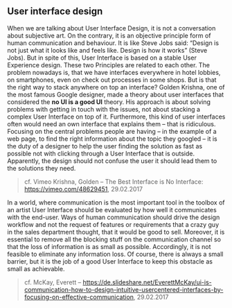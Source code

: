 ## User interface design

When we are talking about User Interface Design, it is not a conversation about subjective art. On the contrary, it is an objective principle form of human communication and behaviour. It is like Steve Jobs said: “Design is not just what it looks like and feels like. Design is how it works” (Steve Jobs). But in spite of this, User Interface is based on a stable User Experience design. These two Principles are related to each other. The problem nowadays is, that we have interfaces everywhere in hotel lobbies, on smartphones, even on check out processes in some shops. But is that the right way to stack anywhere on top an interface? Golden Krishna, one of the most famous Google designer, made a theory about user interfaces that considered the **no UI is a good UI** theory. His approach is about solving problems with getting in touch with the issues, not about stacking a complex User Interface on top of it. Furthermore, this kind of user interfaces often would need an own interface that explains them – that is ridiculous. Focusing on the central problems people are having – in the example of a web page, to find the right information about the topic they googled – it is the duty of a designer to help the user finding the solution as fast as possible not with clicking through a User Interface that is outside. Apparently, the design should not confuse the user it should lead them to the solutions they need.
> cf. Vimeo Krishna, Golden – The Best Interface is No Interface: https://vimeo.com/48629451, 29.02.2017

In a world, where communication is the most important tool in the toolbox of an artist User Interface should be evaluated by how well it communicates with the end-user. Ways of human communication should drive the design workflow and not the request of features or requirements that a crazy guy in the sales department thought, that it would be good to sell. Moreover, it is essential to remove all the blocking stuff on the communication channel so that the loss of information is as small as possible. Accordingly, it is not feasible to eliminate any information loss. Of course, there is always a small barrier, but it is the job of a good User Interface to keep this obstacle as small as achievable.
> cf. McKay, Everett – https://de.slideshare.net/EverettMcKay/ui-is-communication-how-to-design-intuitive-usercentered-interfaces-by-focusing-on-effective-communication, 29.02.2017